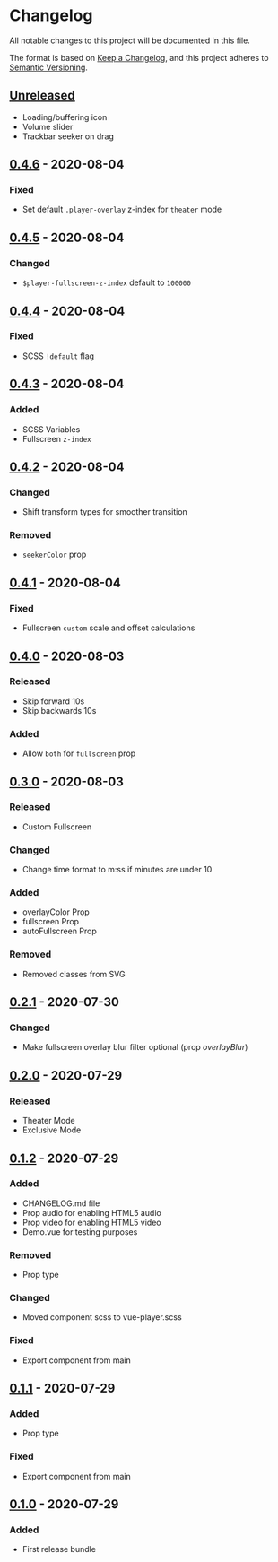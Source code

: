 # Changelog

All notable changes to this project will be documented in this file.

The format is based on [Keep a Changelog](https://keepachangelog.com/en/1.0.0/),
and this project adheres to [Semantic Versioning](https://semver.org/spec/v2.0.0.html).

## [Unreleased]

- Loading/buffering icon
- Volume slider
- Trackbar seeker on drag

## [0.4.6] - 2020-08-04

### Fixed

- Set default `.player-overlay` z-index for `theater` mode

## [0.4.5] - 2020-08-04

### Changed

- `$player-fullscreen-z-index` default to `100000`

## [0.4.4] - 2020-08-04

### Fixed

- SCSS `!default` flag

## [0.4.3] - 2020-08-04

### Added

- SCSS Variables
- Fullscreen `z-index`

## [0.4.2] - 2020-08-04

### Changed

- Shift transform types for smoother transition

### Removed

- `seekerColor` prop

## [0.4.1] - 2020-08-04

### Fixed

- Fullscreen `custom` scale and offset calculations

## [0.4.0] - 2020-08-03

### Released

- Skip forward 10s
- Skip backwards 10s

### Added

- Allow `both` for `fullscreen` prop

## [0.3.0] - 2020-08-03

### Released

- Custom Fullscreen

### Changed

- Change time format to m:ss if minutes are under 10

### Added

- overlayColor Prop
- fullscreen Prop
- autoFullscreen Prop

### Removed

- Removed classes from SVG

## [0.2.1] - 2020-07-30

### Changed

- Make fullscreen overlay blur filter optional (prop _overlayBlur_)

## [0.2.0] - 2020-07-29

### Released

- Theater Mode
- Exclusive Mode

## [0.1.2] - 2020-07-29

### Added

- CHANGELOG.md file
- Prop audio for enabling HTML5 audio
- Prop video for enabling HTML5 video
- Demo.vue for testing purposes

### Removed

- Prop type

### Changed

- Moved component scss to vue-player.scss

### Fixed

- Export component from main

## [0.1.1] - 2020-07-29

### Added

- Prop type

### Fixed

- Export component from main

## [0.1.0] - 2020-07-29

### Added

- First release bundle

[unreleased]: https://github.com/iomariani/vue-player/compare/v0.4.6...HEAD
[0.4.6]: https://github.com/iomariani/vue-player/releases/tag/v0.4.6
[0.4.5]: https://github.com/iomariani/vue-player/releases/tag/v0.4.5
[0.4.4]: https://github.com/iomariani/vue-player/releases/tag/v0.4.4
[0.4.3]: https://github.com/iomariani/vue-player/releases/tag/v0.4.3
[0.4.2]: https://github.com/iomariani/vue-player/releases/tag/v0.4.2
[0.4.1]: https://github.com/iomariani/vue-player/releases/tag/v0.4.1
[0.4.0]: https://github.com/iomariani/vue-player/releases/tag/v0.4.0
[0.3.0]: https://github.com/iomariani/vue-player/releases/tag/v0.3.0
[0.2.1]: https://github.com/iomariani/vue-player/releases/tag/v0.2.1
[0.2.0]: https://github.com/iomariani/vue-player/releases/tag/v0.2.0
[0.1.2]: https://github.com/iomariani/vue-player/releases/tag/v0.1.2
[0.1.1]: https://github.com/iomariani/vue-player/releases/tag/v0.1.1
[0.1.0]: https://github.com/iomariani/vue-player/releases/tag/v0.1.0
